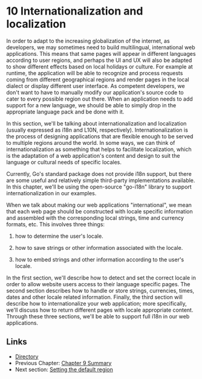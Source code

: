 # 10 Internationalization and localization

In order to adapt to the increasing globalization of the internet, as developers, we may sometimes need to build multilingual, international web applications.
This means that same pages will appear in different languages according to user regions, and perhaps the UI and UX will also be adapted to show different effects based on local holidays or culture. For example at runtime, the application will be able to recognize and process requests coming from different geographical regions and render pages in the local dialect or display different user interface. As competent developers, we don't want to have to manually modify our application's source code to cater to every possible region out there. When an application needs to add support for a new language, we should be able to simply drop in the appropriate language pack and be done with it.

In this section, we'll be talking about internationalization and localization (usually expressed as i18n and L10N, respectively). Internationalization is the process of designing applications that are flexible enough to be served to multiple regions around the world. In some ways, we can think of internationalization as something that helps to facilitate localization, which is the adaptation of a web application's content and design to suit the language or cultural needs of specific locales. 

Currently, Go's standard package does not provide i18n support, but there are some useful and relatively simple third-party implementations available. In this chapter, we'll be using the open-source "go-i18n" library to support internationalization in our examples. 

When we talk about making our web applications "international", we mean that each web page should be constructed with locale specific information and assembled with the corresponding local strings, time and currency formats, etc. This involves three things:

1. how to determine the user's locale.

2. how to save strings or other information associated with the locale.

3. how to embed strings and other information according to the user's locale.

In the first section, we'll describe how to detect and set the correct locale in order to allow website users access to their language specific pages. The second section describes how to handle or store strings, currencies, times, dates and other locale related information. Finally, the third section will describe how to internationalize your web application; more specifically, we'll discuss how to return different pages with locale appropriate content. Through these three sections, we'll be able to support full i18n in our web applications. 

## Links

- [Directory](preface.md)
- Previous Chapter: [Chapter 9 Summary](09.7.md)
- Next section: [Setting the default region](10.1.md)
